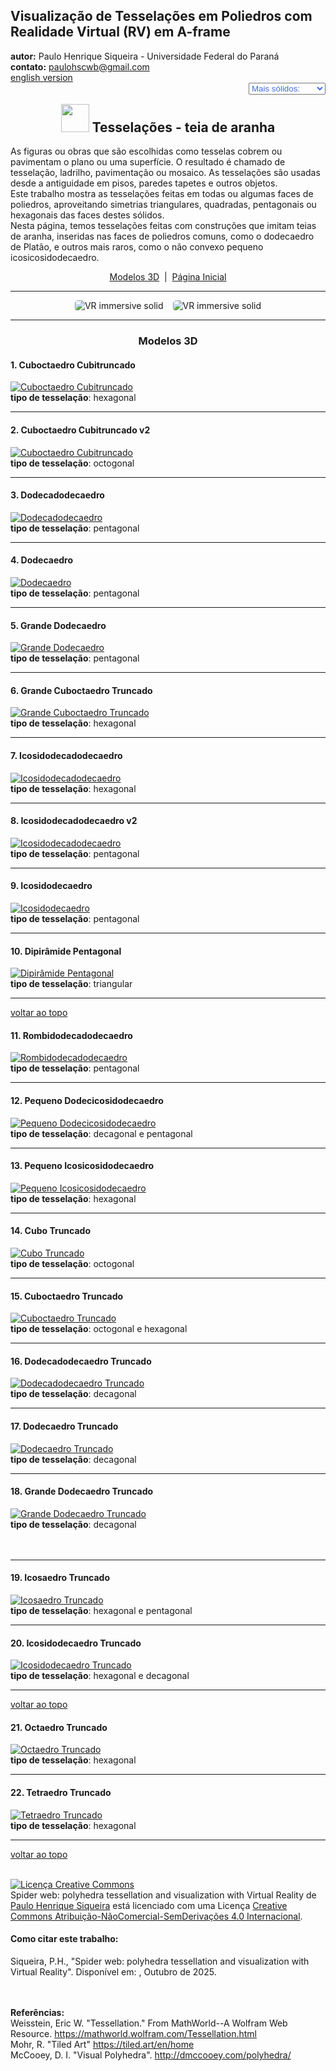<link rel="stylesheet" href="../../scripts/style.css">
<meta charset="utf-8">
<link rel="icon" type="image/png" href="../vr/salas/imagens/icone.png">
<h2>Visualização de Tesselações em Poliedros com Realidade Virtual (RV) em A-frame</h2>
<b>autor:</b> Paulo Henrique Siqueira - Universidade Federal do Paraná
<br><b>contato:</b> <a href="#"> paulohscwb@gmail.com </a>
<br><a href="https://paulohscwb.github.io/tessellation/spiderweb/">english version</a>
<form style="margin: 0 auto; float:right; text-align:right; width:100%; margin-bottom:15px;">
	<select id="url" onchange="urlHandler(this.value)" style="color:royalblue;">
		<option disabled selected>Mais sólidos:</option>
		<option value="../../escher/pt-br/">Obras de Escher</option>
		<option value="../../part2/pt-br/">Tesselações 2</option>
		<option value="../../part3/pt-br/">Tesselações 3</option>
		<option value="../../part4/pt-br/">Tesselações 4</option>
		<option disabled value="../../spiderweb/pt-br/">Teia de aranha</option>
		<!--<option value="../../part5/pt-br/">Tesselações 5</option>
		<option value="../../part6/pt-br/">Tesselações 6</option>
		<option value="../../part7/pt-br/">Tesselações 7</option>
		<option value="../../part8/pt-br/">Tesselações 8</option>
		<option value="../../part9/pt-br/">Tesselações 9</option>
		<option value="../../part10/pt-br/">Tesselações 10</option>
		<option value="../../part11/pt-br/">Tesselações 11</option>-->
	</select>
</form>
<script>
function urlHandler(value) {                               
    window.location.assign(`${value}`);
}
</script>

<p id="p1"></p>
  <h2 align="center"><img src="../vr/salas/imagens/icone.png" style="margin-bottom:-10px" width="45"> Tesselações - teia de aranha</h2>
  As figuras ou obras que são escolhidas como tesselas cobrem ou pavimentam o plano ou uma superfície. O resultado é chamado de tesselação, ladrilho, pavimentação ou mosaico. As tesselações são usadas desde a antiguidade em pisos, paredes tapetes e outros objetos. 
<br>Este trabalho mostra as tesselações feitas em todas ou algumas faces de poliedros, aproveitando simetrias triangulares, quadradas, pentagonais ou hexagonais das faces destes sólidos. 
<br>Nesta página, temos tesselações feitas com construções que imitam teias de aranha, inseridas nas faces de poliedros comuns, como o dodecaedro de Platão, e outros mais raros, como o não convexo pequeno icosicosidodecaedro.
 <p align="center"><a href="#m3d">Modelos 3D</a><span>&nbsp;&nbsp;|&nbsp;&nbsp;</span><a href="../../pt-br/">Página Inicial</a></p>
<hr>
  <p align="center"><img src="../vr/salas/videos/tess1.gif" style="max-width: 45%; border-radius:5px; margin-right:15px" loading="lazy" alt="VR immersive solid"/><img src="../vr/salas/videos/tess2.gif" style="max-width: 45%; border-radius:5px;" loading="lazy" alt="VR immersive solid"/></p> 
<hr>
<h3 id="m3d" align="center">Modelos 3D</h3>
<!--<iframe width="560" height="315" style="max-width:100%" src="https://www.youtube.com/embed/videoseries?list=PLy0I_lGW8HxWaYGTOc9cCw0xOPHUW1yFS" title="YouTube video player" frameborder="0" allow="accelerometer; autoplay; clipboard-write; encrypted-media; gyroscope; picture-in-picture; web-share" allowfullscreen></iframe>-->
<h4>1. Cuboctaedro Cubitruncado</h4>
<a href="../vr/CubitruncatedCuboctahedron.htm" target="_blank" title="modelo 3D" class="fotoA"><img src="../ar/1A.png" class="foto" alt="Cuboctaedro Cubitruncado"></a>
 <br><b>tipo de tesselação</b>: hexagonal
 <br>
<hr>
<h4>2. Cuboctaedro Cubitruncado v2</h4>
<a href="../vr/CubitruncatedCuboctahedron1.htm" target="_blank" title="modelo 3D" class="fotoA"><img src="../ar/2A.png" class="foto" alt="Cuboctaedro Cubitruncado"></a>
 <br><b>tipo de tesselação</b>: octogonal
 <br>
<hr>
<h4>3. Dodecadodecaedro</h4>
<a href="../vr/Dodecadodecahedron.htm" target="_blank" title="modelo 3D" class="fotoA"><img src="../ar/3A.png" class="foto" alt="Dodecadodecaedro"></a>
 <br><b>tipo de tesselação</b>: pentagonal
 <br>
<hr>
<h4>4. Dodecaedro</h4>
<a href="../vr/Dodecahedron.htm" target="_blank" title="modelo 3D" class="fotoA"><img src="../ar/4A.png" class="foto" alt="Dodecaedro"></a>
 <br><b>tipo de tesselação</b>: pentagonal
 <br>
<hr>
<h4>5. Grande Dodecaedro</h4>
<a href="../vr/GreatDodecahedron.htm" target="_blank" title="modelo 3D" class="fotoA"><img src="../ar/5A.png" class="foto" alt="Grande Dodecaedro"></a>
 <br><b>tipo de tesselação</b>: pentagonal
 <br>
<hr>
<h4>6. Grande Cuboctaedro Truncado</h4>
<a href="../vr/GreatTruncatedCuboctahedron.htm" target="_blank" title="modelo 3D" class="fotoA"><img src="../ar/6A.png" class="foto" alt="Grande Cuboctaedro Truncado"></a>
 <br><b>tipo de tesselação</b>: hexagonal
 <br>
<hr>
<h4>7. Icosidodecadodecaedro</h4>
<a href="../vr/Icosidodecadodecahedron.htm" target="_blank" title="modelo 3D" class="fotoA"><img src="../ar/7A.png" class="foto" alt="Icosidodecadodecaedro"></a>
 <br><b>tipo de tesselação</b>: hexagonal
 <br>
<hr>
<h4>8. Icosidodecadodecaedro v2</h4>
<a href="../vr/Icosidodecadodecahedron1.htm" target="_blank" title="modelo 3D" class="fotoA"><img src="../ar/8A.png" class="foto" alt="Icosidodecadodecaedro"></a>
 <br><b>tipo de tesselação</b>: pentagonal
 <br>
<hr>
<h4>9. Icosidodecaedro</h4>
<a href="../vr/Icosidodecahedron.htm" target="_blank" title="modelo 3D" class="fotoA"><img src="../ar/9A.png" class="foto" alt="Icosidodecaedro"></a>
 <br><b>tipo de tesselação</b>: pentagonal
 <br>
 <hr>
<h4>10. Dipirâmide Pentagonal</h4>
<a href="../vr/PentagonalDypiramid.htm" target="_blank" title="modelo 3D" class="fotoA"><img src="../ar/10A.png" class="foto" alt="Dipirâmide Pentagonal"></a>
 <br><b>tipo de tesselação</b>: triangular
 <br>
<hr>
<p class="topop"><a href="#p1" class="topo">voltar ao topo</a></p>
<h4>11. Rombidodecadodecaedro</h4>
<a href="../vr/Rhombidodecadodecahedron.htm" target="_blank" title="modelo 3D" class="fotoA"><img src="../ar/11A.png" class="foto" alt="Rombidodecadodecaedro"></a>
 <br><b>tipo de tesselação</b>: pentagonal
 <br>
<hr>
<h4>12. Pequeno Dodecicosidodecaedro</h4>
<a href="../vr/SmallDodecicosidodecahedron.htm" target="_blank" title="modelo 3D" class="fotoA"><img src="../ar/12A.png" class="foto" alt="Pequeno Dodecicosidodecaedro"></a>
 <br><b>tipo de tesselação</b>: decagonal e pentagonal
 <br>
<hr>
<h4>13. Pequeno Icosicosidodecaedro</h4>
<a href="../vr/SmallIcosicosidodecahedron.htm" target="_blank" title="modelo 3D" class="fotoA"><img src="../ar/13A.png" class="foto" alt="Pequeno Icosicosidodecaedro"></a>
 <br><b>tipo de tesselação</b>: hexagonal
 <br>
<hr>
<h4>14. Cubo Truncado</h4>
<a href="../vr/TruncatedCube.htm" target="_blank" title="modelo 3D" class="fotoA"><img src="../ar/14A.png" class="foto" alt="Cubo Truncado"></a>
 <br><b>tipo de tesselação</b>: octogonal
 <br>
<hr>
<h4>15. Cuboctaedro Truncado</h4>
<a href="../vr/TruncatedCuboctahedron.htm" target="_blank" title="modelo 3D" class="fotoA"><img src="../ar/15A.png" class="foto" alt="Cuboctaedro Truncado"></a>
 <br><b>tipo de tesselação</b>: octogonal e hexagonal
 <br>
<hr>
<h4>16. Dodecadodecaedro Truncado</h4>
<a href="../vr/TruncatedDodecadodecahedron.htm" target="_blank" title="modelo 3D" class="fotoA"><img src="../ar/16A.png" class="foto" alt="Dodecadodecaedro Truncado"></a>
 <br><b>tipo de tesselação</b>: decagonal
 <br>
<hr>
<h4>17. Dodecaedro Truncado</h4>
<a href="../vr/TruncatedDodecahedron.htm" target="_blank" title="modelo 3D" class="fotoA"><img src="../ar/17A.png" class="foto" alt=" Dodecaedro Truncado"></a>
 <br><b>tipo de tesselação</b>: decagonal
 <br>
 <hr>
<h4>18. Grande Dodecaedro Truncado</h4>
<a href="../vr/TruncatedGreatDodecahedron.htm" target="_blank" title="modelo 3D" class="fotoA"><img src="../ar/18A.png" class="foto" alt="Grande Dodecaedro Truncado"></a>
 <br><b>tipo de tesselação</b>: decagonal
 <br><br><br>
<hr>
<h4>19. Icosaedro Truncado</h4>
<a href="../vr/TruncatedIcosahedron.htm" target="_blank" title="modelo 3D" class="fotoA"><img src="../ar/19A.png" class="foto" alt="Icosaedro Truncado"></a>
 <br><b>tipo de tesselação</b>: hexagonal e pentagonal
 <br>
<hr>
<h4>20. Icosidodecaedro Truncado</h4>
<a href="../vr/TruncatedIcosidodecahedron.htm" target="_blank" title="modelo 3D" class="fotoA"><img src="../ar/20A.png" class="foto" alt="Icosidodecaedro Truncado"></a>
 <br><b>tipo de tesselação</b>: hexagonal e decagonal
 <br>
<hr>
<p class="topop"><a href="#p1" class="topo">voltar ao topo</a></p>
<h4>21. Octaedro Truncado</h4>
<a href="../vr/TruncatedOctahedron.htm" target="_blank" title="modelo 3D" class="fotoA"><img src="../ar/21A.png" class="foto" alt="Octaedro Truncado"></a>
 <br><b>tipo de tesselação</b>: hexagonal
 <br>
<hr>
<h4>22. Tetraedro Truncado</h4>
<a href="../vr/TruncatedTetrahedron.htm" target="_blank" title="modelo 3D" class="fotoA"><img src="../ar/22A.png" class="foto" alt="Tetraedro Truncado"></a>
 <br><b>tipo de tesselação</b>: hexagonal
 <br>
<hr>
<p class="topop"><a href="#p1" class="topo">voltar ao topo</a></p>

<br><a rel="license" href="http://creativecommons.org/licenses/by-nc-nd/4.0/"><img alt="Licença Creative Commons" style="border-width:0" src="https://i.creativecommons.org/l/by-nc-nd/4.0/88x31.png" loading="lazy"/></a><br /><span xmlns:dct="http://purl.org/dc/terms/" property="dct:title">Spider web: polyhedra tessellation and visualization with Virtual Reality</span> de <a xmlns:cc="http://creativecommons.org/ns#" href="https://paulohscwb.github.io/tessellation/spiderweb/pt-br/" property="cc:attributionName" rel="cc:attributionURL">Paulo Henrique Siqueira</a> está licenciado com uma Licença <a rel="license" href="http://creativecommons.org/licenses/by-nc-nd/4.0/">Creative Commons Atribuição-NãoComercial-SemDerivações 4.0 Internacional</a>.

<h4>Como citar este trabalho:</h4> 
<p>Siqueira, P.H., "Spider web: polyhedra tessellation and visualization with Virtual Reality". Disponível em: <https://paulohscwb.github.io/tessellation/spiderweb/pt-br/>, Outubro de 2025.</p>
<!--<a target="_blank" href="https://doi.org/10.5281/zenodo.14502405"><img src="https://zenodo.org/badge/DOI/10.5281/zenodo.14502405.svg" alt="DOI"></a>-->
<br><br><b>Referências:</b>
<br>Weisstein, Eric W. "Tessellation." From MathWorld--A Wolfram Web Resource. <a href="https://mathworld.wolfram.com/Tessellation.html" target="_blank"> https://mathworld.wolfram.com/Tessellation.html</a>
<br>Mohr, R. "Tiled Art" <a href="https://tiled.art/en/home" target="_blank">https://tiled.art/en/home</a> 
<br>McCooey, D. I. "Visual Polyhedra". <a href="http://dmccooey.com/polyhedra/" target="_blank">http://dmccooey.com/polyhedra/</a>
